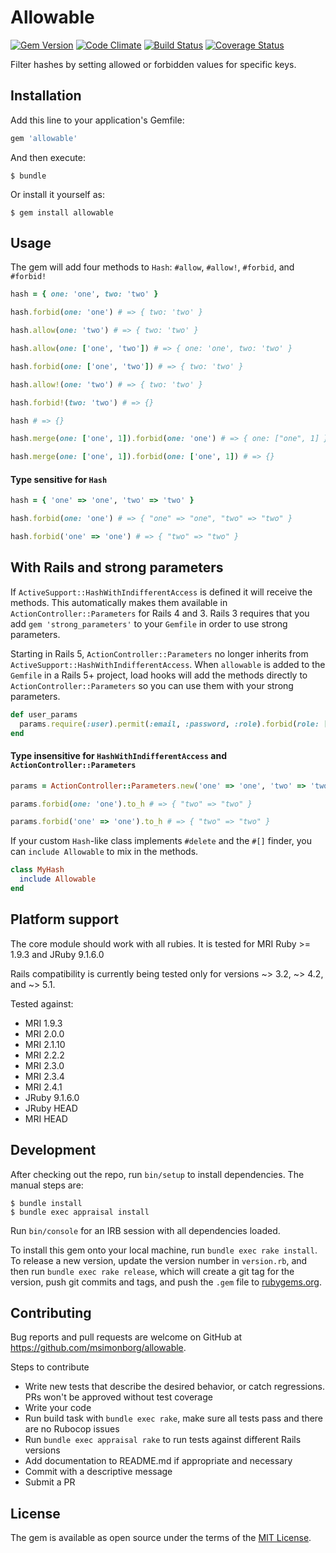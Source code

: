 # Allowable
[![Gem Version](https://badge.fury.io/rb/allowable.svg)](https://badge.fury.io/rb/allowable)
[![Code Climate](https://codeclimate.com/github/msimonborg/allowable/badges/gpa.svg)](https://codeclimate.com/github/msimonborg/allowable)
[![Build Status](https://travis-ci.org/msimonborg/allowable.svg?branch=master)](https://travis-ci.org/msimonborg/allowable)
[![Coverage Status](https://coveralls.io/repos/github/msimonborg/allowable/badge.svg?branch=master)](https://coveralls.io/github/msimonborg/allowable?branch=master)

Filter hashes by setting  allowed or forbidden values for specific keys.

## Installation

Add this line to your application's Gemfile:

```ruby
gem 'allowable'
```

And then execute:

    $ bundle

Or install it yourself as:

    $ gem install allowable

## Usage
The gem will add four methods to `Hash`: `#allow`, `#allow!`, `#forbid`, and `#forbid!`

```ruby
hash = { one: 'one', two: 'two' }

hash.forbid(one: 'one') # => { two: 'two' }

hash.allow(one: 'two') # => { two: 'two' }

hash.allow(one: ['one', 'two']) # => { one: 'one', two: 'two' }

hash.forbid(one: ['one', 'two']) # => { two: 'two' }

hash.allow!(one: 'two') # => { two: 'two' }

hash.forbid!(two: 'two') # => {}

hash # => {}

hash.merge(one: ['one', 1]).forbid(one: 'one') # => { one: ["one", 1] }

hash.merge(one: ['one', 1]).forbid(one: ['one', 1]) # => {}
```

#### Type sensitive for `Hash`

```ruby
hash = { 'one' => 'one', 'two' => 'two' }

hash.forbid(one: 'one') # => { "one" => "one", "two" => "two" }

hash.forbid('one' => 'one') # => { "two" => "two" }
```

## With Rails and strong parameters

If `ActiveSupport::HashWithIndifferentAccess` is defined it will receive the methods. This automatically makes them available in `ActionController::Parameters` for Rails 4 and 3. Rails 3 requires that you add `gem 'strong_parameters'` to your `Gemfile` in order to use strong parameters.

Starting in Rails 5, `ActionController::Parameters` no longer inherits from `ActiveSupport::HashWithIndifferentAccess`. When `allowable` is added to the `Gemfile` in a Rails 5+ project, load hooks will add the methods directly to `ActionController::Parameters` so you can use them with your strong parameters.

```ruby
def user_params
  params.require(:user).permit(:email, :password, :role).forbid(role: ['sys_admin', 'owner'])
end
```

#### Type insensitive for `HashWithIndifferentAccess` and `ActionController::Parameters`
```ruby
params = ActionController::Parameters.new('one' => 'one', 'two' => 'two').permit(:one, :two)

params.forbid(one: 'one').to_h # => { "two" => "two" }

params.forbid('one' => 'one').to_h # => { "two" => "two" }
```

If your custom `Hash`-like class implements `#delete` and the `#[]` finder, you can `include Allowable` to mix in the methods.

```ruby
class MyHash
  include Allowable
end
```

## Platform support

The core module should work with all rubies. It is tested for MRI Ruby >= 1.9.3 and JRuby 9.1.6.0

Rails compatibility is currently being tested only for versions ~> 3.2, ~> 4.2, and ~> 5.1.

Tested against:
* MRI 1.9.3
* MRI 2.0.0
* MRI 2.1.10
* MRI 2.2.2
* MRI 2.3.0
* MRI 2.3.4
* MRI 2.4.1
* JRuby 9.1.6.0
* JRuby HEAD
* MRI HEAD

## Development

After checking out the repo, run `bin/setup` to install dependencies. The manual steps are:

    $ bundle install
    $ bundle exec appraisal install

Run `bin/console` for an IRB session with all dependencies loaded.

To install this gem onto your local machine, run `bundle exec rake install`. To release a new version, update the version number in `version.rb`, and then run `bundle exec rake release`, which will create a git tag for the version, push git commits and tags, and push the `.gem` file to [rubygems.org](https://rubygems.org).

## Contributing

Bug reports and pull requests are welcome on GitHub at https://github.com/msimonborg/allowable.

Steps to contribute

* Write new tests that describe the desired behavior, or catch regressions. PRs won't be approved without test coverage
* Write your code
* Run build task with `bundle exec rake`, make sure all tests pass and there are no Rubocop issues
* Run `bundle exec appraisal rake` to run tests against different Rails versions
* Add documentation to README.md if appropriate and necessary
* Commit with a descriptive message
* Submit a PR

## License

The gem is available as open source under the terms of the [MIT License](http://opensource.org/licenses/MIT).
